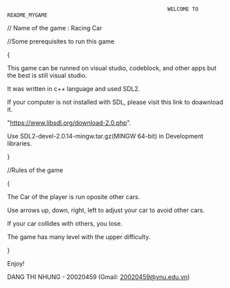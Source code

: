                                                         WELCOME TO README_MYGAME
// Name of the game : Racing Car

//Some prerequisites to run this game


{

  This game can be runned on visual studio, codeblock, and other apps but the best is still visual studio.
  
  It was written in c++ language and used SDL2.
  
  If your computer is not installed with SDL, please visit this link to doawnload it.
  
  "https://www.libsdl.org/download-2.0.php".
  
  Use SDL2-devel-2.0.14-mingw.tar.gz(MINGW 64-bit) in Development libraries.
  
}


//Rules of the game


{

  The Car of the player is run oposite other cars.
  
  Use arrows up, down, right, left to adjust your car to avoid other cars.
  
  If your car collides with others, you lose.
  
  The game has many level with the upper difficulty.
  
 } 
 
 
 Enjoy!
 
 
 DANG THI NHUNG - 20020459                    (Gmail: 20020459@vnu.edu.vn)
